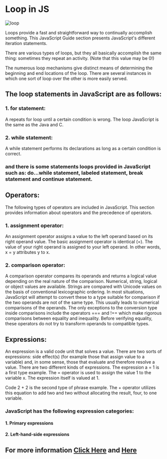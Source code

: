 # Loop in JS

![loop](https://4.bp.blogspot.com/-XV4hr5a8MgQ/WywKxNXkulI/AAAAAAAARlc/Lt3f7PhWh2QZKSkHU4b7OAo4Va8wUbfvwCLcBGAs/s1600/1.png)


Loops provide a fast and straightforward way to continually accomplish something. This JavaScript Guide section presents JavaScript's different iteration statements.

There are various types of loops, but they all basically accomplish the same thing: sometimes they repeat an activity. (Note that this value may be 0!)

The numerous loop mechanisms give distinct means of determining the beginning and end locations of the loop. There are several instances in which one sort of loop over the other is more easily served.

## The loop statements in JavaScript are as follows:

### 1. for statement:
A repeats for loop until a certain condition is wrong. The loop JavaScript is the same as the Java and C.

### 2. while statement:
A while statement performs its declarations as long as a certain condition is correct.

### and there is some statements loops provided in JavaScript such as: do...while statement, labeled statement, break statement and continue statement.

## Operators:

The following types of operators are included in JavaScript. This section provides information about operators and the precedence of operators.

### 1. assignment operator:

An assignment operator assigns a value to the left operand based on its right operand value. The basic assignment operator is identical (=). The value of your right operand is assigned to your left operand. In other words, x = y attributes y to x.

### 2. comparison operator:

A comparison operator compares its operands and returns a logical value depending on the real nature of the comparison. Numerical, string, logical or object values are available. Strings are compared with Unicode values on the basis of conventional lexicographic ordering. In most situations, JavaScript will attempt to convert these to a type suitable for comparison if the two operands are not of the same type. This usually leads to numerical comparisons of the operands. The only exceptions to the conversion type inside comparisons include the operators === and !== which make rigorous comparisons between equality and inequality. Before verifying equality, these operators do not try to transform operands to compatible types.

## Expressions:

An expression is a valid code unit that solves a value. There are two sorts of expressions: side effect(s) (for example those that assign value to a variable) and, in some sense, those that evaluate and therefore resolve a value. There are two different kinds of expressions. The expression a = 1 is a first type example. The = operator is used to assign the value 1 to the variable x. The expression itself is valued at 1.

Code 2 + 2 is the second type of phrase example. The + operator utilizes this equation to add two and two without allocating the result, four, to one variable.

### JavaScript has the following expression categories:
#### 1. Primary expressions
#### 2. Left-hand-side expressions

## For more information [Click Here](https://developer.mozilla.org/en-US/docs/Web/JavaScript/Guide/Expressions_and_Operators) and [Here](https://developer.mozilla.org/en-US/docs/Web/JavaScript/Guide/Loops_and_iteration)
